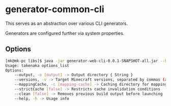 # generator-common-cli

This serves as an abstraction over various CLI generators.

Generators are configured further via system properties.

## Options

```bash
[mk@mk-pc libs]$ java -jar generator-web-cli-0.0.1-SNAPSHOT-all.jar --help
Usage: takenaka options_list
Options: 
    --output, -o [output] -> Output directory { String }
    --versions, -v -> Target Minecraft versions, separated by commas (always required) { String }
    --mappingCache, -c [mapping-cache] -> Caching directory for mappings { String }
    --strictCache [false] -> Restricts cache invalidation conditions 
    --clean [false] -> Removes previous build output before launching 
    --help, -h -> Usage info
```
